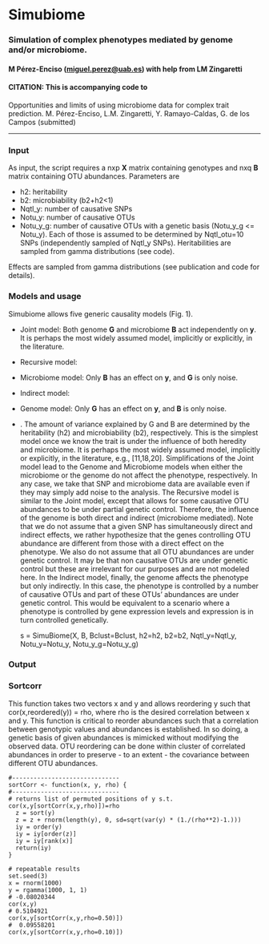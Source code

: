 # Simubiome
### Simulation of complex phenotypes mediated by genome and/or microbiome.
#### M Pérez-Enciso (miguel.perez@uab.es) with help from LM Zingaretti

#### CITATION: This is accompanying code to
Opportunities and limits of using microbiome data for complex trait prediction. M. Pérez-Enciso, L.M. Zingaretti, Y. Ramayo-Caldas, G. de los Campos (submitted)

***

### Input
As input, the script requires a nxp **X** matrix containing genotypes and nxq **B** matrix containing OTU abundances. Parameters are
* h2: heritability
* b2: microbiability (b2+h2<1)
* Nqtl_y: number of causative SNPs
* Notu_y: number of causative OTUs
* Notu_y_g: number of causative OTUs with a genetic basis (Notu_y_g <= Notu_y). Each of those is assumed to be determined by Nqtl_otu=10 SNPs (independently sampled of Nqtl_y SNPs). Heritabilities are sampled from gamma distributions (see code).

Effects are sampled from gamma distributions (see publication and code for details).

### Models and usage
Simubiome allows five generic causality models (Fig. 1). 

* Joint model: Both genome **G** and microbiome **B** act independently on **y**. It is perhaps the most widely assumed model, implicitly or explicitly, in the literature.
* Recursive model:
* Microbiome model: Only **B** has an effect on **y**, and **G** is only noise.
* Indirect model:
* Genome model: Only **G** has an effect on **y**, and **B** is only noise.

* . The amount of variance explained by G and B are determined by the heritability (h2) and microbiability (b2), respectively. This is the simplest model once we know the trait is under the influence of both heredity and microbiome. It is perhaps the most widely assumed model, implicitly or explicitly, in the literature, e.g., [11,18,20]. Simplifications of the Joint model lead to the Genome and Microbiome models when either the microbiome or the genome do not affect the phenotype, respectively. In any case, we take that SNP and microbiome data are available even if they may simply add noise to the analysis. The Recursive model is similar to the Joint model, except that allows for some causative OTU abundances to be under partial genetic control. Therefore, the influence of the genome is both direct and indirect (microbiome mediated). Note that we do not assume that a given SNP has simultaneously direct and indirect effects, we rather hypothesize that the genes controlling OTU abundance are different from those with a direct effect on the phenotype. We also do not assume that all OTU abundances are under genetic control. It may be that non causative OTUs are under genetic control but these are irrelevant for our purposes and are not modeled here. In the Indirect model, finally, the genome affects the phenotype but only indirectly. In this case, the phenotype is controlled by a number of causative OTUs and part of these OTUs’ abundances are under genetic control. This would be equivalent to a scenario where a phenotype is controlled by gene expression levels and expression is in turn controlled genetically.

    s = SimuBiome(X, B, Bclust=Bclust, h2=h2, b2=b2, Nqtl_y=Nqtl_y, Notu_y=Notu_y, Notu_y_g=Notu_y_g)

### Output

### Sortcorr
This function takes two vectors x and y and allows reordering y such that cor(x,reordered(y)) = rho, where rho is the desired correlation between x and y. This function is critical to reorder abundances such that a correlation between genotypic values and abundances is established. In so doing, a genetic basis of given abundances is mimicked without modifying the observed data. OTU reordering can be done within cluster of correlated abundances in order to preserve - to an extent - the covariance between different OTU abundances.

    #------------------------------
    sortCorr <- function(x, y, rho) {
    #------------------------------
    # returns list of permuted positions of y s.t. cor(x,y[sortCorr(x,y,rho)])=rho
      z = sort(y) 
      z = z + rnorm(length(y), 0, sd=sqrt(var(y) * (1./(rho**2)-1.)))
      iy = order(y)
      iy = iy[order(z)]
      iy = iy[rank(x)]
      return(iy)
    }
  
    # repeatable results
    set.seed(3)
    x = rnorm(1000)
    y = rgamma(1000, 1, 1)
    # -0.08020344
    cor(x,y)
    # 0.5104921
    cor(x,y[sortCorr(x,y,rho=0.50)]) 
    #  0.09558201
    cor(x,y[sortCorr(x,y,rho=0.10)])  

